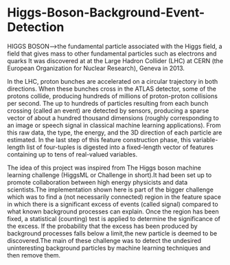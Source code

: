 # Higgs-Boson-Background-Event-Detection


HIGGS BOSON-->the fundamental particle associated with the Higgs field, a field that gives mass to other fundamental particles such as electrons and quarks
It was discovered at at the Large Hadron Collider (LHC) at CERN (the European Organization for Nuclear Research), Geneva in 2013.

In the LHC, proton bunches are accelerated on a circular trajectory in both directions. When
these bunches cross in the ATLAS detector, some of the protons collide, producing hundreds of
millions of proton-proton collisions per second. The up to hundreds of particles resulting from
each bunch crossing (called an event) are detected by sensors, producing a sparse vector of about
a hundred thousand dimensions (roughly corresponding to an image or speech signal in classical
machine learning applications). From this raw data, the type, the energy, and the 3D direction
of each particle are estimated. In the last step of this feature construction phase, this variable-
length list of four-tuples is digested into a fixed-length vector of features containing up to tens of real-valued variables.

The idea of this project was inspired from The Higgs boson machine learning challenge (HiggsML or Challenge in short).It had been set up to promote collaboration between high energy physicists and data scientists.The implementation shown here is part of the bigger challenge which was to find a (not necessarily connected) region in the feature space in which there is a significant excess of events (called signal) compared to what known background processes can explain. Once the region has been fixed, a statistical (counting) test is applied to determine the significance of the excess. If the probability that the excess has been produced by background processes falls below a limit,the new particle is deemed to be discovered.The main of these challenge was to detect the undesired uninteresting background particles by machine learning techniques and then remove them.
